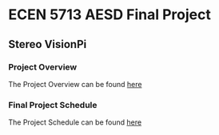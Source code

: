 # ECEN 5713 AESD Final Project
## Stereo VisionPi

### Project Overview
The Project Overview can be found [here](https://github.com/cu-ecen-aeld/final-project-KapureCUB/wiki/Project-Overview)

### Final Project Schedule
The Project Schedule  can be found [here](https://github.com/users/KapureCUB/projects/1/views/1)
